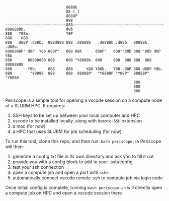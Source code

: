 ```
                           d888b
                           88 ( )
                           8888P
                           888
~~~~~~~~~~~~~~~~~~~~~~~~~~~888~~~~~~~~~~~~~~~~~~~~~~~~~~~~~~~~~~~~~~~~~~~~~
8888888b.                  d8b                                            
888   Y88b                 Y8P                                            
888    888                                                                
888   d88P .d88b.  888d888 888 .d8888b   .d8888b .d88b.  88888b.   .d88b. 
8888888P" d8P  Y8b 888P"   888 88K      d88P"   d88""88b 888 "88b d8P  Y8b
888       88888888 888     888 "Y8888b. 888     888  888 888  888 88888888
888       Y8b.     888     888      X88 Y88b.   Y88..88P 888 d88P Y8b.    
888        "Y8888  888     888  88888P'  "Y8888P "Y88P"  88888P"   "Y8888 
                                                         888              
                                                         888              
                                                         888              

```

Periscope is a simple tool for opening a vscode session on a compute node of a SLURM HPC. 
It requires:
1. SSH keys to be set up between your local computer and HPC
2. vscode to be installed locally, along with `Remote-SSH` extension
3. a mac (for now)
4. a HPC that uses SLURM for job scheduling (for now)

To run this tool, clone this repo, and then run: `bash periscope.sh`
Periscope will then:
1. generate a config.txt file in its own directory and ask you to fill it out
2. provide you with a config block to add to your .ssh/config
3. test your ssh connection
4. open a compute job and open a port with `sshd`
5. automatically connect vscode remote-ssh to compute job via login node

Once initial config is complete, running `bash periscope.sh` will directly open a compute job on HPC and open a vscode session there






